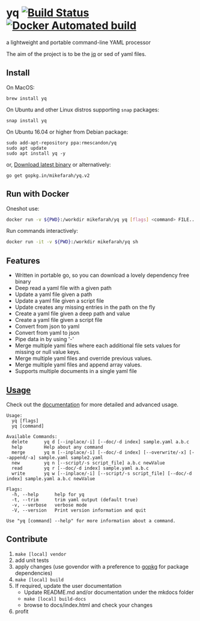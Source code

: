 # yq [![Build Status](https://travis-ci.org/mikefarah/yq.svg?branch=master)](https://travis-ci.org/mikefarah/yq) [![Docker Automated build](https://img.shields.io/docker/automated/mikefarah/yq.svg)](https://hub.docker.com/r/mikefarah/yq/)


a lightweight and portable command-line YAML processor

The aim of the project is to be the [jq](https://github.com/stedolan/jq) or sed of yaml files.

## Install
On MacOS:
```
brew install yq
```
On Ubuntu and other Linux distros supporting `snap` packages:
```
snap install yq
```
On Ubuntu 16.04 or higher from Debian package:
```
sudo add-apt-repository ppa:rmescandon/yq
sudo apt update
sudo apt install yq -y
```
or, [Download latest binary](https://github.com/mikefarah/yq/releases/latest) or alternatively:
```
go get gopkg.in/mikefarah/yq.v2
```

## Run with Docker

Oneshot use:

```bash
docker run -v ${PWD}:/workdir mikefarah/yq yq [flags] <command> FILE...
```

Run commands interactively:

```bash
docker run -it -v ${PWD}:/workdir mikefarah/yq sh
```

## Features
- Written in portable go, so you can download a lovely dependency free binary
- Deep read a yaml file with a given path
- Update a yaml file given a path
- Update a yaml file given a script file
- Update creates any missing entries in the path on the fly
- Create a yaml file given a deep path and value
- Create a yaml file given a script file
- Convert from json to yaml
- Convert from yaml to json
- Pipe data in by using '-'
- Merge multiple yaml files where each additional file sets values for missing or null value keys.
- Merge multiple yaml files and override previous values.
- Merge multiple yaml files and append array values.
- Supports multiple documents in a single yaml file

## [Usage](http://mikefarah.github.io/yq/)

Check out the [documentation](http://mikefarah.github.io/yq/) for more detailed and advanced usage.

```
Usage:
  yq [flags]
  yq [command]

Available Commands:
  delete      yq d [--inplace/-i] [--doc/-d index] sample.yaml a.b.c
  help        Help about any command
  merge       yq m [--inplace/-i] [--doc/-d index] [--overwrite/-x] [--append/-a] sample.yaml sample2.yaml
  new         yq n [--script/-s script_file] a.b.c newValue
  read        yq r [--doc/-d index] sample.yaml a.b.c
  write       yq w [--inplace/-i] [--script/-s script_file] [--doc/-d index] sample.yaml a.b.c newValue

Flags:
  -h, --help      help for yq
  -t, --trim      trim yaml output (default true)
  -v, --verbose   verbose mode
  -V, --version   Print version information and quit

Use "yq [command] --help" for more information about a command.
```

## Contribute
1. `make [local] vendor`
2. add unit tests
3. apply changes (use govendor with a preference to [gopkg](https://gopkg.in/) for package dependencies)
4. `make [local] build`
5. If required, update the user documentation 
    - Update README.md and/or documentation under the mkdocs folder
    - `make [local] build-docs`
    - browse to docs/index.html and check your changes 
6. profit

